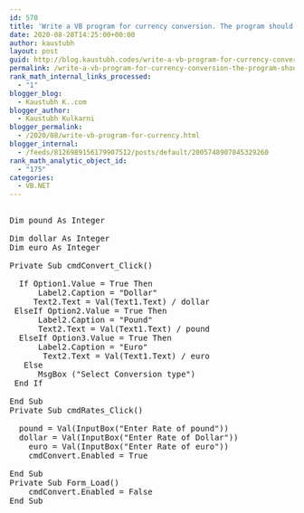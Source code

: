 ```yaml
---
id: 570
title: 'Write a VB program for currency conversion. The program should input the amount in            any currency and the output should be displayed in the desire currency as selected by the             user. An input form should accept all the currency rates. The various currencies are rupee,             dollar, pound and euro.  (Use textbox control for  input and to display output also)'
date: 2020-08-28T14:25:00+00:00
author: kaustubh
layout: post
guid: http://blog.kaustubh.codes/write-a-vb-program-for-currency-conversion-the-program-should-input-the-amount-in-any-currency-and-the-output-should-be-displayed-in-the-desire-currency-as-selected-by-the-user/
permalink: /write-a-vb-program-for-currency-conversion-the-program-should-input-the-amount-in-any-currency-and-the-output-should-be-displayed-in-the-desire-currency-as-selected-by-the-user/
rank_math_internal_links_processed:
  - "1"
blogger_blog:
  - Kaustubh K..com
blogger_author:
  - Kaustubh Kulkarni
blogger_permalink:
  - /2020/08/write-vb-program-for-currency.html
blogger_internal:
  - /feeds/8126989156179907512/posts/default/2005748907845329260
rank_math_analytic_object_id:
  - "175"
categories:
  - VB.NET
---
```

<pre><br />Dim pound As Integer<br /><br />Dim dollar As Integer<br />Dim euro As Integer<br /><br />Private Sub cmdConvert_Click()<br />	<br />	If Option1.Value = True Then<br />		Label2.Caption = "Dollar"<br />		Text2.Text = Val(Text1.Text) / dollar<br />	ElseIf Option2.Value = True Then<br />		Label2.Caption = "Pound"<br />		Text2.Text = Val(Text1.Text) / pound<br />	ElseIf Option3.Value = True Then<br />		Label2.Caption = "Euro"<br />		Text2.Text = Val(Text1.Text) / euro<br />	Else<br />		MsgBox ("Select Conversion type")<br />	End If<br />	<br />End Sub<br />Private Sub cmdRates_Click()<br />	<br />	pound = Val(InputBox("Enter Rate of pound"))<br />	dollar = Val(InputBox("Enter Rate of Dollar"))<br />	euro = Val(InputBox("Enter Rate of euro"))<br />	cmdConvert.Enabled = True<br />	<br />End Sub<br />Private Sub Form_Load()<br />	cmdConvert.Enabled = False<br />End Sub<br /><br /><br /><br /></pre>